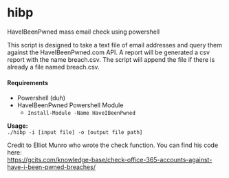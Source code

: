 # hibp
HaveIBeenPwned mass email check using powershell

This script is designed to take a text file of email addresses and query them against the HaveIBeenPwned.com API.  A report will be generated a csv report with the name breach.csv.
The script will append the file if there is already a file named breach.csv.

#### Requirements
* Powershell (duh)
* HaveIBeenPwned Powershell Module<br>
    * `Install-Module -Name HaveIBeenPwned`
    
**Usage:**<br>
`./hibp -i [input file] -o [output file path]`


Credit to Elliot Munro who wrote the check function.  You can find his code here:<br>
https://gcits.com/knowledge-base/check-office-365-accounts-against-have-i-been-pwned-breaches/
